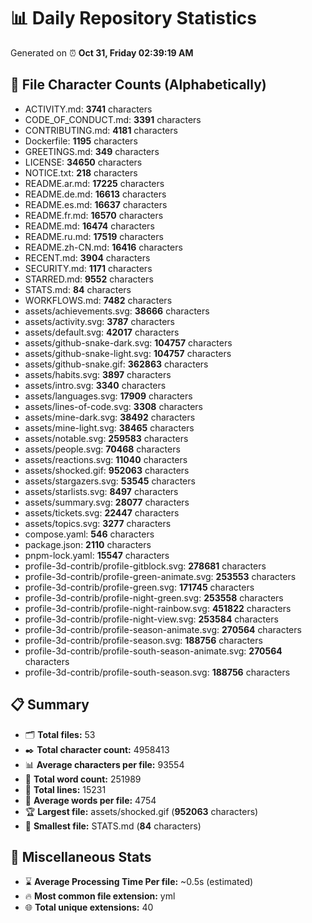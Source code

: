 # 📊 Daily Repository Statistics
Generated on ⏰ **Oct 31, Friday 02:39:19 AM**

## 📂 File Character Counts (Alphabetically)
- ACTIVITY.md: **3741** characters
- CODE_OF_CONDUCT.md: **3391** characters
- CONTRIBUTING.md: **4181** characters
- Dockerfile: **1195** characters
- GREETINGS.md: **349** characters
- LICENSE: **34650** characters
- NOTICE.txt: **218** characters
- README.ar.md: **17225** characters
- README.de.md: **16613** characters
- README.es.md: **16637** characters
- README.fr.md: **16570** characters
- README.md: **16474** characters
- README.ru.md: **17519** characters
- README.zh-CN.md: **16416** characters
- RECENT.md: **3904** characters
- SECURITY.md: **1171** characters
- STARRED.md: **9552** characters
- STATS.md: **84** characters
- WORKFLOWS.md: **7482** characters
- assets/achievements.svg: **38666** characters
- assets/activity.svg: **3787** characters
- assets/default.svg: **42017** characters
- assets/github-snake-dark.svg: **104757** characters
- assets/github-snake-light.svg: **104757** characters
- assets/github-snake.gif: **362863** characters
- assets/habits.svg: **3897** characters
- assets/intro.svg: **3340** characters
- assets/languages.svg: **17909** characters
- assets/lines-of-code.svg: **3308** characters
- assets/mine-dark.svg: **38492** characters
- assets/mine-light.svg: **38465** characters
- assets/notable.svg: **259583** characters
- assets/people.svg: **70468** characters
- assets/reactions.svg: **11040** characters
- assets/shocked.gif: **952063** characters
- assets/stargazers.svg: **53545** characters
- assets/starlists.svg: **8497** characters
- assets/summary.svg: **28077** characters
- assets/tickets.svg: **22447** characters
- assets/topics.svg: **3277** characters
- compose.yaml: **546** characters
- package.json: **2110** characters
- pnpm-lock.yaml: **15547** characters
- profile-3d-contrib/profile-gitblock.svg: **278681** characters
- profile-3d-contrib/profile-green-animate.svg: **253553** characters
- profile-3d-contrib/profile-green.svg: **171745** characters
- profile-3d-contrib/profile-night-green.svg: **253558** characters
- profile-3d-contrib/profile-night-rainbow.svg: **451822** characters
- profile-3d-contrib/profile-night-view.svg: **253584** characters
- profile-3d-contrib/profile-season-animate.svg: **270564** characters
- profile-3d-contrib/profile-season.svg: **188756** characters
- profile-3d-contrib/profile-south-season-animate.svg: **270564** characters
- profile-3d-contrib/profile-south-season.svg: **188756** characters

## 📋 Summary
- 🗂️ **Total files:** 53
- ✒️ **Total character count:** 4958413
- 📊 **Average characters per file:** 93554
- 📝 **Total word count:** 251989
- 🧾 **Total lines:** 15231
- 📐 **Average words per file:** 4754
- 🏆 **Largest file:** assets/shocked.gif (**952063** characters)
- 🥉 **Smallest file:** STATS.md (**84** characters)

## 🌟 Miscellaneous Stats
- ⌛ **Average Processing Time Per file:** ~0.5s (estimated)
- 🔥 **Most common file extension:** yml
- 🌐 **Total unique extensions:** 40
